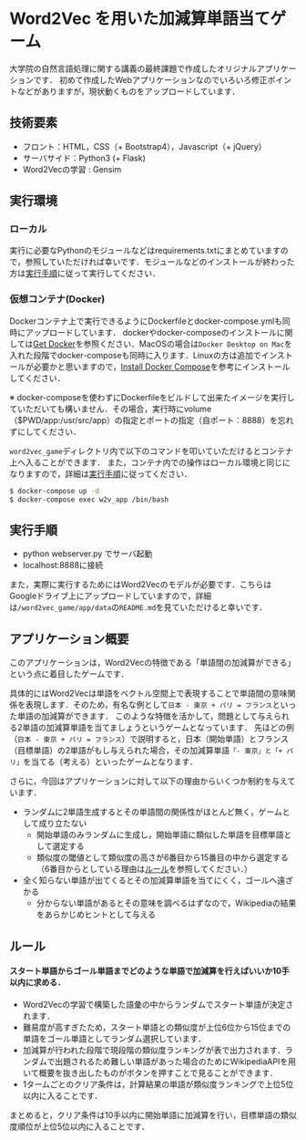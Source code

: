 # Word2Vec を用いた加減算単語当てゲーム
大学院の自然言語処理に関する講義の最終課題で作成したオリジナルアプリケーションです．
初めて作成したWebアプリケーションなのでいろいろ修正ポイントなどがありますが，現状動くものをアップロードしています．

## 技術要素
- フロント：HTML，CSS（+ Bootstrap4），Javascript（+ jQuery）
- サーバサイド：Python3 (+ Flask)
- Word2Vecの学習 : Gensim

## 実行環境
### ローカル
実行に必要なPythonのモジュールなどはrequirements.txtにまとめていますので，参照していただければ幸いです．モジュールなどのインストールが終わった方は[実行手順](#operation)に従って実行してください．

### 仮想コンテナ(Docker)
Dockerコンテナ上で実行できるようにDockerfileとdocker-compose.ymlも同時にアップロードしています．
dockerやdocker-composeのインストールに関しては[Get Docker](https://docs.docker.com/get-docker/)を参照ください．MacOSの場合は``Docker Desktop on Mac``を入れた段階でdocker-composeも同時に入ります．Linuxの方は追加でインストールが必要かと思いますので，[Install Docker Compose](https://docs.docker.com/compose/install/)を参考にインストールしてください．

※ docker-composeを使わずにDockerfileをビルドして出来たイメージを実行していただいても構いません．その場合，実行時にvolume（$PWD/app:/usr/src/app）の指定とポートの指定（自ポート：8888）を忘れずにしてください．

``word2vec_game``ディレクトリ内で以下のコマンドを叩いていただけるとコンテナ上へ入ることができます．
また，コンテナ内での操作はローカル環境と同じになりますので，詳細は[実行手順](#operation)に従ってください．

```sh
$ docker-compose up -d
$ docker-compose exec w2v_app /bin/bash
```


<h2 id='operation'>実行手順</h2>

- python webserver.py でサーバ起動
- localhost:8888に接続

また，実際に実行するためにはWord2Vecのモデルが必要です．こちらはGoogleドライブ上にアップロードしていますので，詳細は``/word2vec_game/app/data``の``README.md``を見ていただけると幸いです．



## アプリケーション概要
このアプリケーションは，Word2Vecの特徴である「単語間の加減算ができる」という点に着目したゲームです．

具体的にはWord2Vecは単語をベクトル空間上で表現することで単語間の意味関係を表現します．そのため，有名な例として``日本 - 東京 + パリ = フランス``といった単語の加減算ができます．
このような特徴を活かして，問題として与えられる2単語の加減算単語を当てましょうというゲームとなっています．
先ほどの例（``日本 - 東京 + パリ = フランス``）で説明すると，日本（開始単語）とフランス（目標単語）の2単語がもし与えられた場合，その加減算単語``「- 東京」と「+ パリ」``を当てる（考える）といったゲームとなります．

さらに，今回はアプリケーションに対して以下の理由からいくつか制約を与えています．

- ランダムに2単語生成するとその単語間の関係性がほとんど無く，ゲームとして成り立たない
    - 開始単語のみランダムに生成し，開始単語に類似した単語を目標単語として選定する
    - 類似度の閾値として類似度の高さが6番目から15番目の中から選定する（6番目からとしている理由は[ルール](#rule)を参照してください．）
- 全く知らない単語が出てくるとその加減算単語を当てにくく，ゴールへ遠ざかる
    - 分からない単語があるとその意味を調べるはずなので，Wikipediaの結果をあらかじめヒントとして与える

<h2 id='rule'>ルール</h2>

#### **スタート単語からゴール単語までどのような単語で加減算を行えばいいか10手以内に求める．**
- Word2Vecの学習で構築した語彙の中からランダムでスタート単語が決定されます．
- 難易度が高すぎたため，スタート単語との類似度が上位6位から15位までの単語をゴール単語としてランダム選択しています．
- 加減算が行われた段階で現段階の類似度ランキングが表で出力されます．ランダムで出題されるため難しい単語があった場合のためにWikipediaAPIを用いて概要を抜き出したものがボタンを押すことで見ることができます．
- 1タームごとのクリア条件は，計算結果の単語が類似度ランキングで上位5位以内に入ることです．


まとめると，クリア条件は10手以内に開始単語に加減算を行い，目標単語の類似度順位が上位5位以内に入ることです．


<!-- # 問題点と改善点（現状）
- もし的外れな単語を加減算してしまうと目標単語までの類似度の順位が下がってしまい，今の現状が分からなくなるためクリアできなくなってしまう
    - 類似度ランキングの表だけでなく，目標単語の順位も常に出力する
- モダンな技術に置き換える 
- pythonファイルの細かな設定変更
-->

